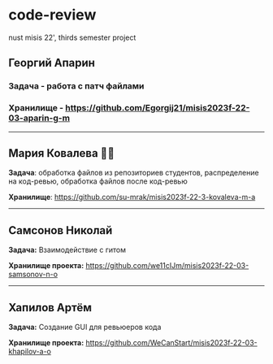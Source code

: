 # code-review
nust misis 22', thirds semester project

## Георгий Апарин
### Задача - работа с патч файлами
### Хранилище - https://github.com/Egorgij21/misis2023f-22-03-aparin-g-m

---
##  Мария Ковалева 🧚‍♀️
**Задача**: обработка файлов из репозиториев студентов, распределение на код-ревью, обработка файлов после код-ревью

**Хранилище**: https://github.com/su-mrak/misis2023f-22-3-kovaleva-m-a

---

## Самсонов Николай
__Задача:__ Взаимодействие с гитом

__Хранилище проекта:__ https://github.com/we11cIJm/misis2023f-22-03-samsonov-n-o

---

## Хапилов Артём
__Задача:__ Создание GUI для ревьюеров кода

__Хранилище проекта:__ https://github.com/WeCanStart/misis2023f-22-03-khapilov-a-o
